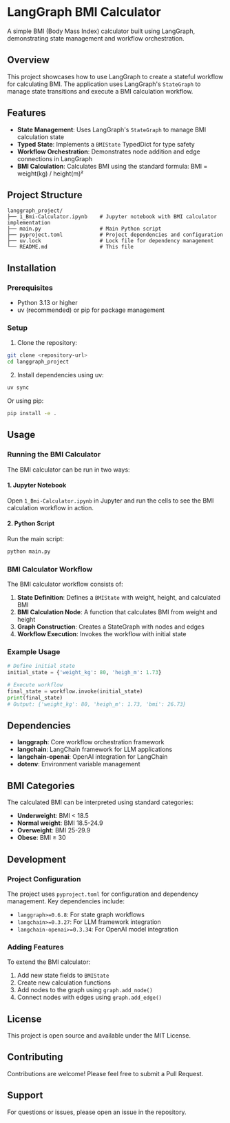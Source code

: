 # LangGraph BMI Calculator

A simple BMI (Body Mass Index) calculator built using LangGraph, demonstrating state management and workflow orchestration.

## Overview

This project showcases how to use LangGraph to create a stateful workflow for calculating BMI. The application uses LangGraph's `StateGraph` to manage state transitions and execute a BMI calculation workflow.

## Features

- **State Management**: Uses LangGraph's `StateGraph` to manage BMI calculation state
- **Typed State**: Implements a `BMIState` TypedDict for type safety
- **Workflow Orchestration**: Demonstrates node addition and edge connections in LangGraph
- **BMI Calculation**: Calculates BMI using the standard formula: BMI = weight(kg) / height(m)²

## Project Structure

```
langgraph_project/
├── 1_Bmi-Calculator.ipynb    # Jupyter notebook with BMI calculator implementation
├── main.py                   # Main Python script
├── pyproject.toml            # Project dependencies and configuration
├── uv.lock                   # Lock file for dependency management
└── README.md                 # This file
```

## Installation

### Prerequisites

- Python 3.13 or higher
- uv (recommended) or pip for package management

### Setup

1. Clone the repository:
```bash
git clone <repository-url>
cd langgraph_project
```

2. Install dependencies using uv:
```bash
uv sync
```

Or using pip:
```bash
pip install -e .
```

## Usage

### Running the BMI Calculator

The BMI calculator can be run in two ways:

#### 1. Jupyter Notebook
Open `1_Bmi-Calculator.ipynb` in Jupyter and run the cells to see the BMI calculation workflow in action.

#### 2. Python Script
Run the main script:
```bash
python main.py
```

### BMI Calculator Workflow

The BMI calculator workflow consists of:

1. **State Definition**: Defines a `BMIState` with weight, height, and calculated BMI
2. **BMI Calculation Node**: A function that calculates BMI from weight and height
3. **Graph Construction**: Creates a StateGraph with nodes and edges
4. **Workflow Execution**: Invokes the workflow with initial state

### Example Usage

```python
# Define initial state
initial_state = {'weight_kg': 80, 'heigh_m': 1.73}

# Execute workflow
final_state = workflow.invoke(initial_state)
print(final_state)
# Output: {'weight_kg': 80, 'heigh_m': 1.73, 'bmi': 26.73}
```

## Dependencies

- **langgraph**: Core workflow orchestration framework
- **langchain**: LangChain framework for LLM applications
- **langchain-openai**: OpenAI integration for LangChain
- **dotenv**: Environment variable management

## BMI Categories

The calculated BMI can be interpreted using standard categories:

- **Underweight**: BMI < 18.5
- **Normal weight**: BMI 18.5-24.9
- **Overweight**: BMI 25-29.9
- **Obese**: BMI ≥ 30

## Development

### Project Configuration

The project uses `pyproject.toml` for configuration and dependency management. Key dependencies include:

- `langgraph>=0.6.8`: For state graph workflows
- `langchain>=0.3.27`: For LLM framework integration
- `langchain-openai>=0.3.34`: For OpenAI model integration

### Adding Features

To extend the BMI calculator:

1. Add new state fields to `BMIState`
2. Create new calculation functions
3. Add nodes to the graph using `graph.add_node()`
4. Connect nodes with edges using `graph.add_edge()`

## License

This project is open source and available under the MIT License.

## Contributing

Contributions are welcome! Please feel free to submit a Pull Request.

## Support

For questions or issues, please open an issue in the repository.
